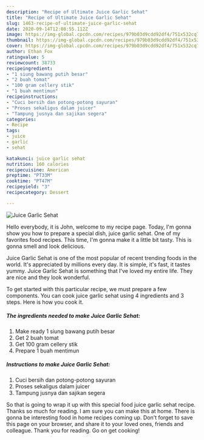 ```yaml
---
description: "Recipe of Ultimate Juice Garlic Sehat"
title: "Recipe of Ultimate Juice Garlic Sehat"
slug: 1463-recipe-of-ultimate-juice-garlic-sehat
date: 2020-09-14T12:08:55.112Z
image: https://img-global.cpcdn.com/recipes/979b03d9cdd92df4/751x532cq70/juice-garlic-sehat-foto-resep-utama.jpg
thumbnail: https://img-global.cpcdn.com/recipes/979b03d9cdd92df4/751x532cq70/juice-garlic-sehat-foto-resep-utama.jpg
cover: https://img-global.cpcdn.com/recipes/979b03d9cdd92df4/751x532cq70/juice-garlic-sehat-foto-resep-utama.jpg
author: Ethan Fox
ratingvalue: 5
reviewcount: 38733
recipeingredient:
- "1 siung bawang putih besar"
- "2 buah tomat"
- "100 gram cellery stik"
- "1 buah mentimun"
recipeinstructions:
- "Cuci bersih dan potong-potong sayuran"
- "Proses sekaligus dalam juicer"
- "Tampung jusnya dan sajikan segera"
categories:
- Recipe
tags:
- juice
- garlic
- sehat

katakunci: juice garlic sehat 
nutrition: 160 calories
recipecuisine: American
preptime: "PT33M"
cooktime: "PT47M"
recipeyield: "3"
recipecategory: Dessert

---
```



![Juice Garlic Sehat](https://img-global.cpcdn.com/recipes/979b03d9cdd92df4/751x532cq70/juice-garlic-sehat-foto-resep-utama.jpg)

Hello everybody, it is John, welcome to my recipe page. Today, I'm gonna show you how to prepare a special dish, juice garlic sehat. One of my favorites food recipes. This time, I'm gonna make it a little bit tasty. This is gonna smell and look delicious.



Juice Garlic Sehat is one of the most popular of recent trending foods in the world. It's appreciated by millions every day. It is simple, it's fast, it tastes yummy. Juice Garlic Sehat is something that I've loved my entire life. They are nice and they look wonderful.


To get started with this particular recipe, we must prepare a few components. You can cook juice garlic sehat using 4 ingredients and 3 steps. Here is how you cook it.

<!--inarticleads1-->

##### The ingredients needed to make Juice Garlic Sehat:

1. Make ready 1 siung bawang putih besar
1. Get 2 buah tomat
1. Get 100 gram cellery stik
1. Prepare 1 buah mentimun




<!--inarticleads2-->

##### Instructions to make Juice Garlic Sehat:

1. Cuci bersih dan potong-potong sayuran
1. Proses sekaligus dalam juicer
1. Tampung jusnya dan sajikan segera




So that is going to wrap it up with this special food juice garlic sehat recipe. Thanks so much for reading. I am sure you can make this at home. There is gonna be interesting food in home recipes coming up. Don't forget to save this page on your browser, and share it to your loved ones, friends and colleague. Thank you for reading. Go on get cooking!
